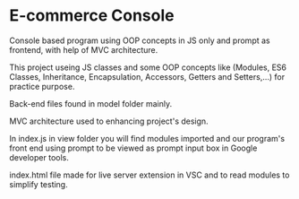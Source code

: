 # E-commerce Console
Console based program using OOP concepts in JS only and prompt as frontend, with help of MVC architecture.

This project useing JS classes and some OOP concepts like (Modules, ES6 Classes, Inheritance, Encapsulation, Accessors, Getters and Setters,...) for practice purpose.

Back-end files found in model folder mainly.

MVC architecture used to enhancing project's design.

In index.js in view folder you will find modules imported and our program's front end using prompt to be viewed as prompt input box in Google developer tools.

index.html file made for live server extension in VSC and to read modules to simplify testing.
